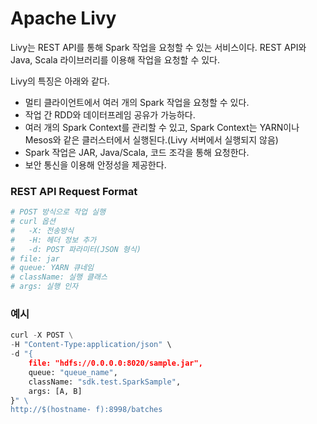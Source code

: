 # Apache Livy

Livy는 REST API를 통해 Spark 작업을 요청할 수 있는 서비스이다. REST API와 Java, Scala 라이브러리를 이용해 작업을 요청할 수 있다.

Livy의 특징은 아래와 같다.

- 멀티 클라이언트에서 여러 개의 Spark 작업을 요청할 수 있다.
- 작업 간 RDD와 데이터프레임 공유가 가능하다.
- 여러 개의 Spark Context를 관리할 수 있고, Spark Context는 YARN이나 Mesos와 같은 클러스터에서 실행된다.(Livy 서버에서 실행되지 않음)
- Spark 작업은 JAR, Java/Scala, 코드 조각을 통해 요청한다.
- 보안 통신을 이용해 안정성을 제공한다.



### REST API Request Format

```python
# POST 방식으로 작업 실행
# curl 옵션
# 	-X: 전송방식
# 	-H: 헤더 정보 추가
# 	-d: POST 파라미터(JSON 형식)
# file: jar
# queue: YARN 큐네임
# className: 실행 클래스
# args: 실행 인자
```



### 예시

```python
curl -X POST \
-H "Content-Type:application/json" \
-d "{
	file: "hdfs://0.0.0.0:8020/sample.jar",
	queue: "queue_name",
    className: "sdk.test.SparkSample",
    args: [A, B]
}" \
http://$(hostname- f):8998/batches
```


